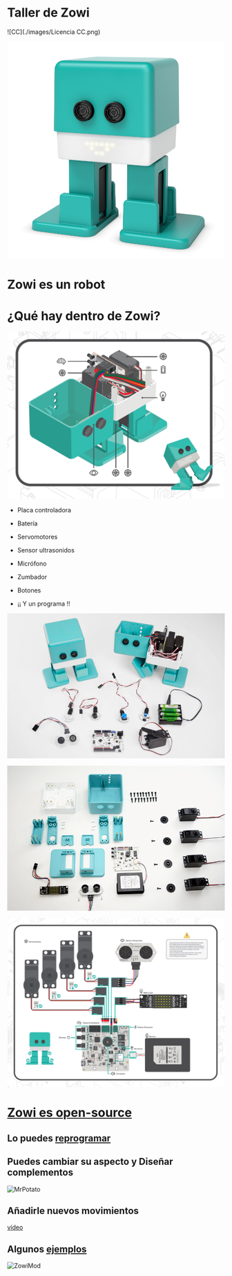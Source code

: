 # Taller de Zowi

![CC](./images/Licencia CC.png)


![Zowi](./images/Zowi_front.jpg)

# Zowi es un robot

# ¿Qué hay dentro de Zowi?

![dentroZowi](./images/imagen_3_mont_esquema.PNG)

* Placa controladora
* Batería
* Servomotores
* Sensor ultrasonidos
* Micrófono
* Zumbador
* Botones

* ¡¡ Y un programa !!

![componentes](./images/DSC_0392_800pxls_02.jpg)

![TodasLasPiezas](./images/desmontado_800pxls.png)

![Instrucciones](./images/imagen_3_mont_conex.PNG)

# [Zowi es open-source](https://github.com/bqlabs/zowi)

## Lo puedes [reprogramar](http://bitbloq.bq.com)

## Puedes cambiar su aspecto y Diseñar complementos

![MrPotato](http://thingiverse-production-new.s3.amazonaws.com/renders/97/8b/5b/8f/99/20e72d0c132f72a648ea3e8b07444ed8_preview_featured.jpg)

## Añadirle nuevos movimientos

[vídeo](https://twitter.com/BQAcademyES/status/695296147464806400)

## Algunos [ejemplos](https://github.com/bqlabs/zowi/tree/master/mods)

![ZowiMod](https://github.com/bqlabs/zowi/raw/master/mods/Forge/images/forge.jpg)

